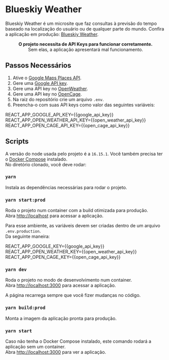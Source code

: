 # Blueskiy Weather

Blueskiy Weather é um microsite que faz consultas à previsão do tempo baseado na localização do usuário ou de qualquer parte do mundo. Confira a aplicação em produção: [Blueskiy Weather](https://weather.thankfulground-0561f328.canadacentral.azurecontainerapps.io/).

<p align="center">
	<b>O projeto necessita de API Keys para funcionar corretamente.</b><br>
	Sem elas, a aplicação apresentará mal funcionamento.
</p>

## Passos Necessários

1. Ative o [Google Maps Places API](https://developers.google.com/maps/documentation/javascript/places#enable_apis).
2. Gere uma [Google API key](https://developers.google.com/maps/documentation/javascript/get-api-key).
3. Gere uma API key no [OpenWeather](https://openweathermap.org/api/one-call-api).
4. Gere uma API key no [OpenCage](https://opencagedata.com/).
5. Na raiz do repositório crie um arquivo `.env`.
6. Preencha-o com suas API keys como valor das seguintes variáveis:

REACT_APP_GOOGLE_API_KEY={{google_api_key}}\
REACT_APP_OPEN_WEATHER_API_KEY={{open_weather_api_key}}\
REACT_APP_OPEN_CAGE_API_KEY={{open_cage_api_key}}

## Scripts

A versão do node usada pelo projeto é a `16.15.1`. Você também precisa ter o [Docker Compose](https://docs.docker.com/compose/install/) instalado.\
No diretório clonado, você deve rodar:

### `yarn`

Instala as dependências necessárias para rodar o projeto.

### `yarn start:prod`

Roda o projeto num container com a build otimizada para produção.\
Abra [http://localhost](http://localhost) para acessar a aplicação.

Para esse ambiente, as variáveis devem ser criadas dentro de um arquivo `.env.production`.\
Da seguinte maneira:

REACT_APP_GOOGLE_KEY={{google_api_key}}\
REACT_APP_OPEN_WEATHER_KEY={{open_weather_api_key}}\
REACT_APP_OPEN_CAGE_KEY={{open_cage_api_key}}

### `yarn dev`

Roda o projeto no modo de desenvolvimento num container.\
Abra [http://localhost:3000](http://localhost:3000) para acessar a aplicação.

A página recarrega sempre que você fizer mudanças no código.

### `yarn build:prod`

Monta a imagem da aplicação pronta para produção.

### `yarn start`

Caso não tenha o Docker Compose instalado, este comando rodará a aplicação sem um container.\
Abra [http://localhost:3000](http://localhost:3000) para ver a aplicação.
